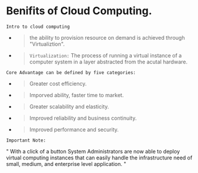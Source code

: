 # Benifits of Cloud Computing.

`Intro to cloud computing`

- > the ability to provision resource on demand is achieved through "Virtualiztion".
- > `Virtualization:` The process of running a virtual instance of a computer system in a layer abstracted from the acutal hardware.

`Core Advantage can be defined by five categories:`

- > Greater cost efficiency.
- > Imporved ability, faster time to market.
- > Greater scalability and elasticity.
- > Improved reliability and business continuity.
- > Improved performance and security.

`Important Note:`

" With a click of a button System Administrators are now able to deploy virtual computing instances that can easily handle the infrastructure need of small, medium, and enterprise level application. "
